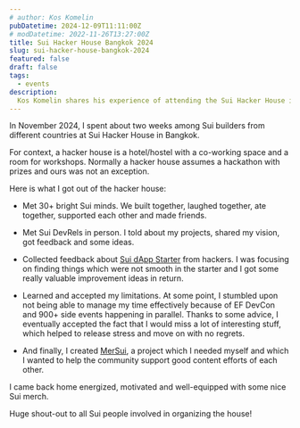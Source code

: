 ```yaml
---
# author: Kos Komelin
pubDatetime: 2024-12-09T11:11:00Z
# modDatetime: 2022-11-26T13:27:00Z
title: Sui Hacker House Bangkok 2024
slug: sui-hacker-house-bangkok-2024
featured: false
draft: false
tags:
  - events
description:
  Kos Komelin shares his experience of attending the Sui Hacker House in Bangkok.
---
```


In November 2024, I spent about two weeks among Sui builders from different countries at Sui Hacker House in Bangkok.

For context, a hacker house is a hotel/hostel with a co-working space and a room for workshops. Normally a hacker house assumes a hackathon with prizes and ours was not an exception.

Here is what I got out of the hacker house:

- Met 30+ bright Sui minds. We built together, laughed together, ate together, supported each other and made friends.

- Met Sui DevRels in person. I told about my projects, shared my vision, got feedback and some ideas.

- Collected feedback about [Sui dApp Starter](https://sui-dapp-starter.dev) from hackers. I was focusing on finding things which were not smooth in the starter and I got some really valuable improvement ideas in return.

- Learned and accepted my limitations. At some point, I stumbled upon not being able to manage my time effectively because of EF DevCon and 900+ side events happening in parallel. Thanks to some advice, I eventually accepted the fact that I would miss a lot of interesting stuff, which helped to release stress and move on with no regrets.

- And finally, I created [MerSui](https://mersui.xyz), a project which I needed myself and which I wanted to help the community support good content efforts of each other.

I came back home energized, motivated and well-equipped with some nice Sui merch.

Huge shout-out to all Sui people involved in organizing the house!
